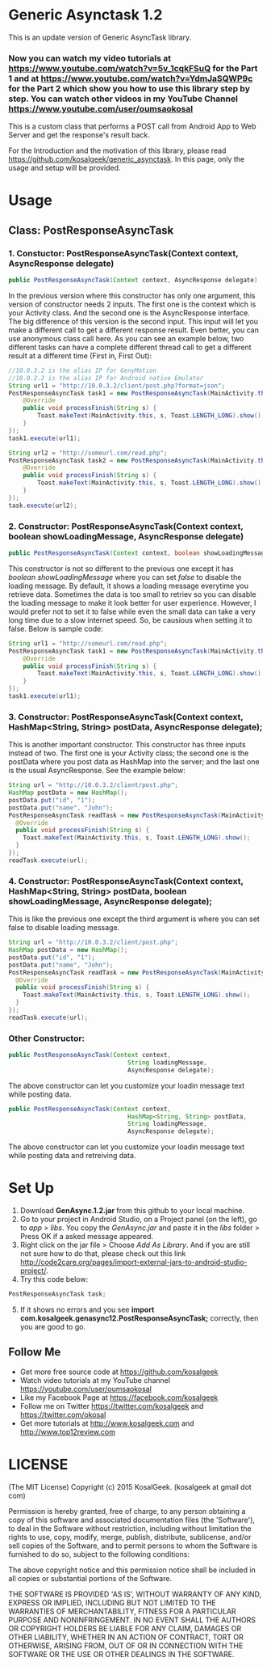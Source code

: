 # Generic Asynctask 1.2

This is an update version of Generic AsyncTask library.

### Now you can watch my video tutorials at https://www.youtube.com/watch?v=5v_1cqkFSuQ for the Part 1 and at https://www.youtube.com/watch?v=YdmJaSQWP9c for the Part 2 which show you how to use this library step by step. You can watch other videos in my YouTube Channel https://www.youtube.com/user/oumsaokosal

This is a custom class that performs a POST call from Android App to Web Server and get the response's result back.

For the Introduction and the motivation of this library, please read https://github.com/kosalgeek/generic_asynctask. In this page, only the usage and setup will be provided.


# Usage

## Class: PostResponseAsyncTask

### 1. Constuctor: PostResponseAsyncTask(Context context, AsyncResponse delegate)
```java
public PostResponseAsyncTask(Context context, AsyncResponse delegate)
```
In the previous version where this constructor has only one argument, this version of constructor needs 2 inputs. The first one is the context which is your Activity class. And the second one is the AsyncResponse interface. The big difference of this version is the second input. This input will let you make a different call to get a different response result. Even better, you can use anonymous class call here. As you can see an example below, two different tasks can have a complete different thread call to get a different result at a different time (First in, First Out):
```java
//10.0.3.2 is the alias IP for GenyMotion
//10.0.2.2 is the alias IP for Android native Emulator
String url1 = "http://10.0.3.2/client/post.php?format=json"; 
PostResponseAsyncTask task1 = new PostResponseAsyncTask(MainActivity.this, new AsyncResponse() {
    @Override
    public void processFinish(String s) {
        Toast.makeText(MainActivity.this, s, Toast.LENGTH_LONG).show();
    }
});
task1.execute(url1);

String url2 = "http://someurl.com/read.php";
PostResponseAsyncTask task2 = new PostResponseAsyncTask(MainActivity.this, new AsyncResponse() {
    @Override
    public void processFinish(String s) {
        Toast.makeText(MainActivity.this, s, Toast.LENGTH_LONG).show();
    }
});
task.execute(url2);
```

### 2. Constructor: PostResponseAsyncTask(Context context, boolean showLoadingMessage, AsyncResponse delegate)
```java
public PostResponseAsyncTask(Context context, boolean showLoadingMessage, AsyncResponse delegate);
```
This constructor is not so different to the previous one except it has *boolean showLoadingMessage* where you can set *false* to disable the loading message. By default, it shows a loading message everytime you retrieve data. Sometimes the data is too small to retriev so you can disable the loading message to make it look better for user experience. However, I would prefer not to set it to false while even the small data can take a very long time due to a slow internet speed. So, be causious when setting it to false. Below is sample code:
```java
String url1 = "http://someurl.com/read.php";
PostResponseAsyncTask task1 = new PostResponseAsyncTask(MainActivity.this, false, new AsyncResponse() {
    @Override
    public void processFinish(String s) {
        Toast.makeText(MainActivity.this, s, Toast.LENGTH_LONG).show();
    }
});
task1.execute(url1);
```
       
### 3. Constructor: PostResponseAsyncTask(Context context, HashMap&lt;String, String&gt; postData, AsyncResponse delegate);
This is another important constructor. This constructor has three inputs instead of two. The first one is your Activity class; the second one is the postData where you post data as HashMap into the server; and the last one is the usual AsyncResponse. See the example below:
```java
String url = "http://10.0.3.2/client/post.php";
HashMap postData = new HashMap();
postData.put("id", "1");
postData.put("name", "John");
PostResponseAsyncTask readTask = new PostResponseAsyncTask(MainActivity.this, postData, new AsyncResponse() {
  @Override
  public void processFinish(String s) {
    Toast.makeText(MainActivity.this, s, Toast.LENGTH_LONG).show();
  }
});
readTask.execute(url);
```

### 4. Constructor: PostResponseAsyncTask(Context context, HashMap&lt;String, String&gt; postData, boolean showLoadingMessage, AsyncResponse delegate);
This is like the previous one except the third argument is where you can set false to disable loading message. 
```java
String url = "http://10.0.3.2/client/post.php";
HashMap postData = new HashMap();
postData.put("id", "1");
postData.put("name", "John");
PostResponseAsyncTask readTask = new PostResponseAsyncTask(MainActivity.this, postData, false, new AsyncResponse() {
  @Override
  public void processFinish(String s) {
    Toast.makeText(MainActivity.this, s, Toast.LENGTH_LONG).show();
  }
});
readTask.execute(url);
```

### Other Constructor:
```java
public PostResponseAsyncTask(Context context,
                                 String loadingMessage,
                                 AsyncResponse delegate);
```
The above constructor can let you customize your loadin message text while posting data.

```java
public PostResponseAsyncTask(Context context,
                                 HashMap<String, String> postData,
                                 String loadingMessage,
                                 AsyncResponse delegate);
```
The above constructor can let you customize your loadin message text while posting data and retreiving data.


# Set Up

1. Download **GenAsync.1.2.jar** from this github to your local machine. 
2. Go to your project in Android Studio, on a Project panel (on the left), go to *app > libs*. You copy the *GenAsync.jar* and paste it in the *libs* folder > Press OK if a asked message appeared.
3. Right click on the jar file > Choose *Add As Library*. And if you are still not sure how to do that, please check out this link http://code2care.org/pages/import-external-jars-to-android-studio-project/.
4. Try this code below:
```java
PostResponseAsyncTask task;
```
5. If it shows no errors and you see  **import com.kosalgeek.genasync12.PostResponseAsyncTask;** correctly, then you are good to go.

## Follow Me
 * Get more free source code at https://github.com/kosalgeek
 * Watch video tutorials at my YouTube channel https://youtube.com/user/oumsaokosal
 * Like my Facebook Page at https://facebook.com/kosalgeek
 * Follow me on Twitter https://twitter.com/kosalgeek and https://twitter.com/okosal
 * Get more tutorials at http://www.kosalgeek.com and http://www.top12review.com
 
# LICENSE

(The MIT License)
Copyright (c) 2015 KosalGeek. (kosalgeek at gmail dot com)

Permission is hereby granted, free of charge, to any person obtaining a copy of this software and associated documentation files (the 'Software'), to deal in the Software without restriction, including without limitation the rights to use, copy, modify, merge, publish, distribute, sublicense, and/or sell copies of the Software, and to permit persons to whom the Software is furnished to do so, subject to the following conditions:

The above copyright notice and this permission notice shall be included in all copies or substantial portions of the Software.

THE SOFTWARE IS PROVIDED 'AS IS', WITHOUT WARRANTY OF ANY KIND, EXPRESS OR IMPLIED, INCLUDING BUT NOT LIMITED TO THE WARRANTIES OF MERCHANTABILITY, FITNESS FOR A PARTICULAR PURPOSE AND NONINFRINGEMENT. IN NO EVENT SHALL THE AUTHORS OR COPYRIGHT HOLDERS BE LIABLE FOR ANY CLAIM, DAMAGES OR OTHER LIABILITY, WHETHER IN AN ACTION OF CONTRACT, TORT OR OTHERWISE, ARISING FROM, OUT OF OR IN CONNECTION WITH THE SOFTWARE OR THE USE OR OTHER DEALINGS IN THE SOFTWARE.
